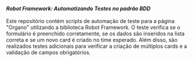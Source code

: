 ***Robot Framework: Automatizando Testes no padrão BDD***
<br><br>
Este repositório contém scripts de automação de teste para a página "Organo" utilizando a biblioteca Robot Framework. 
O teste verifica se o formulário é preenchido corretamente, se os dados são inseridos na lista correta e se um novo card é criado no time esperado. Além disso, são realizados testes adicionais para verificar a criação de múltiplos cards e a validação de campos obrigatórios.
